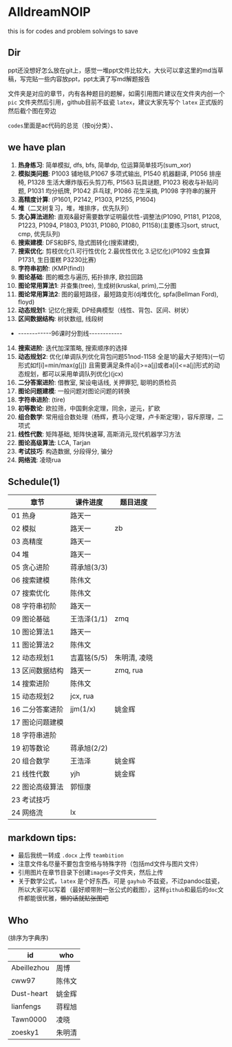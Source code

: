 # AlldreamNOIP

this is for codes and problem solvings to save

## Dir

ppt还没想好怎么放在git上，感觉一堆ppt文件比较大，大伙可以拿这里的md当草稿，写完贴一些内容放ppt，ppt太满了写md解题报告

文件夹是对应的章节，内有各种题目的题解，如需引用图片建议在文件夹内创一个 `pic` 文件夹然后引用，github目前不兹瓷 `latex`，建议大家先写个 `latex` 正式版的然后截个图在旁边

`codes`里面是ac代码的总览（按oj分类）、

## we have plan

1. **热身练习**: 简单模拟, dfs, bfs, 简单dp, 位运算简单技巧(sum_xor)
2. **模拟类问题**: P1003 铺地毯,P1067 多项式输出, P1540 机器翻译, P1056 排座椅, P1328 生活大爆炸版石头剪刀布, P1563 玩具谜题, P1023 税收与补贴问题, P1031 均分纸牌, P1042 乒乓球, P1086 花生采摘, P1098 字符串的展开
3. **高精度计算**: (P1601, P2142, P1303, P1255, P1604)
4. **堆**（二叉树复习，堆，堆排序，优先队列）
5. **贪心算法进阶**: 直观&最好需要数学证明最优性-调整法(P1090, P1181, P1208, P1223, P1094, P1803, P1031, P1080, P1080, P1158)(主要练习sort, struct, cmp, 优先队列)
6. **搜索建模**: DFS和BFS, 隐式图转化(搜索建模), 
7. **搜索优化**: 剪枝优化(1.可行性优化  2.最优性优化  3.记忆化)(P1092 虫食算 P1731, 生日蛋糕 P3230比赛)
8. **字符串初阶**: (KMP(find))
9. **图论基础**: 图的概念与遍历, 拓扑排序, 欧拉回路
10. **图论常用算法1**: 并查集(tree), 生成树(kruskal, prim),二分图
11. **图论常用算法2**: 图的最短路径，最短路变形(dj堆优化, spfa(Bellman Ford), floyd)
12. **动态规划1**: 记忆化搜索, DP经典模型（线性、背包、区间、树状）
13. **区间数据结构**: 树状数组, 线段树
- ------------96课时分割线------------
14. **搜索进阶**: 迭代加深策略, 搜索顺序的选择
15. **动态规划2**: 优化(单调队列优化背包问题51nod-1158 全是1的最大子矩阵)(一切形式如f[i]=min/max(g[j]) 且需要满足条件a[i]>=a[j]或者a[i]<=a[j]形式的动态规划，都可以采用单调队列优化)(jcx)
16. **二分答案进阶**: 借教室, 架设电话线, 关押罪犯, 聪明的质检员
17. **图论问题建模**: 一般问题对图论问题的转换
18. **字符串进阶**: (tire)
19. **初等数论**: 欧拉筛，中国剩余定理，同余，逆元，扩欧
20. **组合数学**: 常用组合数处理（杨辉，费马小定理，卢卡斯定理），容斥原理，二项式
21. **线性代数**: 矩阵基础, 矩阵快速幂, 高斯消元,现代机器学习方法
22. **图论高级算法**: LCA, Tarjan
23. **考试技巧**: 构造数据, 分段得分, 骗分
24. **网络流**: 凌晓rua


## Schedule(1)

章节|课件进度|题目进度
---|---|---
01 热身 | 路天一 |
02 模拟 | 路天一 | zb
03 高精度 | 路天一 |
04 堆 | 路天一 |
05 贪心进阶 | 蒋承旭(3/3) |
06 搜索建模 | 陈伟文 | 
07 搜索优化 | 陈伟文 |
08 字符串初阶 | 路天一 |
09 图论基础| 王浩泽(1/1)| zmq
10 图论算法1 | 路天一 |
11 图论算法2 | 陈伟文 |
12 动态规划1 | 吉嘉铭(5/5) | 朱明清, 凌晓
13 区间数据结构| 路天一 | zmq, rua
14 搜索进阶 | 陈伟文 |
15 动态规划2 | jcx, rua |
16 二分答案进阶 | jjm(1/x) | 姚金辉
17 图论问题建模 | |
18 字符串进阶 | |
19 初等数论 | 蒋承旭(2/2) |
20 组合数学 | 王浩泽 | 姚金辉
21 线性代数 | yjh | 姚金辉
22 图论高级算法 | 郭恒康 |
23 考试技巧 | |
24 网络流 | lx |

## markdown tips:
- 最后我统一转成 `.docx` 上传 `teambition`
- 注意文件名尽量不要包含空格与特殊字符（包括md文件与图片文件）
- 引用图片在章节目录下创建`images`子文件夹，然后上传
- 关于数学公式，`latex` 是个好东西，可是 `gayhub` 不兹瓷，不过pandoc兹瓷，所以大家可以写着（最好顺带附一张公式的截图），这样`github`和最后的`doc`文件都能很优雅，~~懒的话就贴张图吧~~

## Who

(排序为字典序)

id |who
--- | ---
Abeillezhou| 周博
cww97 | 陈伟文
Dust-heart | 姚金辉
lianfengs | 蒋程旭
Tawn0000 | 凌晓
zoesky1 | 朱明清